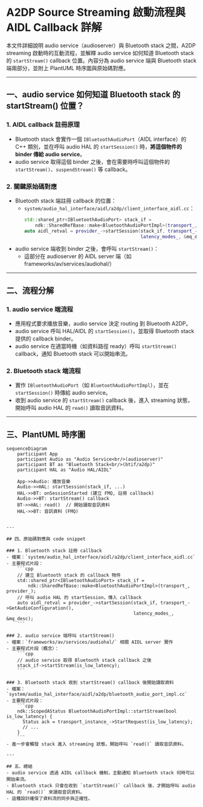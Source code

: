 # A2DP Source Streaming 啟動流程與 AIDL Callback 詳解

本文件詳細說明 audio service（audioserver）與 Bluetooth stack 之間，A2DP streaming 啟動時的互動流程，並解釋 audio service 如何知道 Bluetooth stack 的 `startStream()` callback 位置。內容分為 audio service 端與 Bluetooth stack 端兩部分，並附上 PlantUML 時序圖與原始碼對應。

---

## 一、audio service 如何知道 Bluetooth stack 的 startStream() 位置？

### 1. AIDL callback 註冊原理
- Bluetooth stack 會實作一個 `IBluetoothAudioPort`（AIDL interface）的 C++ 類別，並在呼叫 audio HAL 的 `startSession()` 時，**將這個物件的 binder 傳給 audio service**。
- audio service 取得這個 binder 之後，會在需要時呼叫這個物件的 `startStream()`、`suspendStream()` 等 callback。

### 2. 關鍵原始碼對應
- Bluetooth stack 端註冊 callback 的位置：
  - `system/audio_hal_interface/aidl/a2dp/client_interface_aidl.cc`：
    ```cpp
    std::shared_ptr<IBluetoothAudioPort> stack_if =
        ndk::SharedRefBase::make<BluetoothAudioPortImpl>(transport_, provider_);
    auto aidl_retval = provider_->startSession(stack_if, transport_->GetAudioConfiguration(),
                                               latency_modes_, &mq_desc);
    ```
- audio service 端收到 binder 之後，會呼叫 `startStream()`：
  - 這部分在 audioserver 的 AIDL server 端（如 frameworks/av/services/audiohal/）

---

## 二、流程分解

### 1. audio service 端流程
- 應用程式要求播放音樂，audio service 決定 routing 到 Bluetooth A2DP。
- audio service 呼叫 HAL/AIDL 的 `startSession()`，並取得 Bluetooth stack 提供的 callback binder。
- audio service 在適當時機（如資料路徑 ready）呼叫 `startStream()` callback，通知 Bluetooth stack 可以開始串流。

### 2. Bluetooth stack 端流程
- 實作 `IBluetoothAudioPort`（如 `BluetoothAudioPortImpl`），並在 `startSession()` 時傳給 audio service。
- 收到 audio service 的 `startStream()` callback 後，進入 streaming 狀態，開始呼叫 audio HAL 的 `read()` 讀取音訊資料。

---

## 三、PlantUML 時序圖

```mermaid
sequenceDiagram
    participant App
    participant Audio as "Audio Service<br/>(audioserver)"
    participant BT as "Bluetooth Stack<br/>(btif/a2dp)"
    participant HAL as "Audio HAL/AIDL"
    
    App->>Audio: 播放音樂
    Audio->>HAL: startSession(stack_if, ...)
    HAL->>BT: onSessionStarted (建立 FMQ, 註冊 callback)
    Audio->>BT: startStream() callback
    BT->>HAL: read()  // 開始讀取音訊資料
    HAL->>BT: 音訊資料 (FMQ)
```
```

---

## 四、原始碼對應與 code snippet

### 1. Bluetooth stack 註冊 callback
- 檔案：`system/audio_hal_interface/aidl/a2dp/client_interface_aidl.cc`
- 主要程式片段：
    ```cpp
    // 建立 Bluetooth stack 的 callback 物件
    std::shared_ptr<IBluetoothAudioPort> stack_if =
        ndk::SharedRefBase::make<BluetoothAudioPortImpl>(transport_, provider_);
    // 呼叫 audio HAL 的 startSession，傳入 callback
    auto aidl_retval = provider_->startSession(stack_if, transport_->GetAudioConfiguration(),
                                               latency_modes_, &mq_desc);
    ```

### 2. audio service 端呼叫 startStream()
- 檔案：`frameworks/av/services/audiohal/` 相關 AIDL server 實作
- 主要程式片段（概念）：
    ```cpp
    // audio service 取得 Bluetooth stack callback 之後
    stack_if->startStream(is_low_latency);
    ```

### 3. Bluetooth stack 收到 startStream() callback 後開始讀取資料
- 檔案：`system/audio_hal_interface/aidl/a2dp/bluetooth_audio_port_impl.cc`
- 主要程式片段：
    ```cpp
    ndk::ScopedAStatus BluetoothAudioPortImpl::startStream(bool is_low_latency) {
      Status ack = transport_instance_->StartRequest(is_low_latency);
      // ...
    }
    ```
- 進一步會觸發 stack 進入 streaming 狀態，開始呼叫 `read()` 讀取音訊資料。

---

## 五、總結
- audio service 透過 AIDL callback 機制，主動通知 Bluetooth stack 何時可以開始串流。
- Bluetooth stack 只會在收到 `startStream()` callback 後，才開始呼叫 audio HAL 的 `read()` 來讀取音訊資料。
- 這種設計確保了資料流的同步與正確性。 